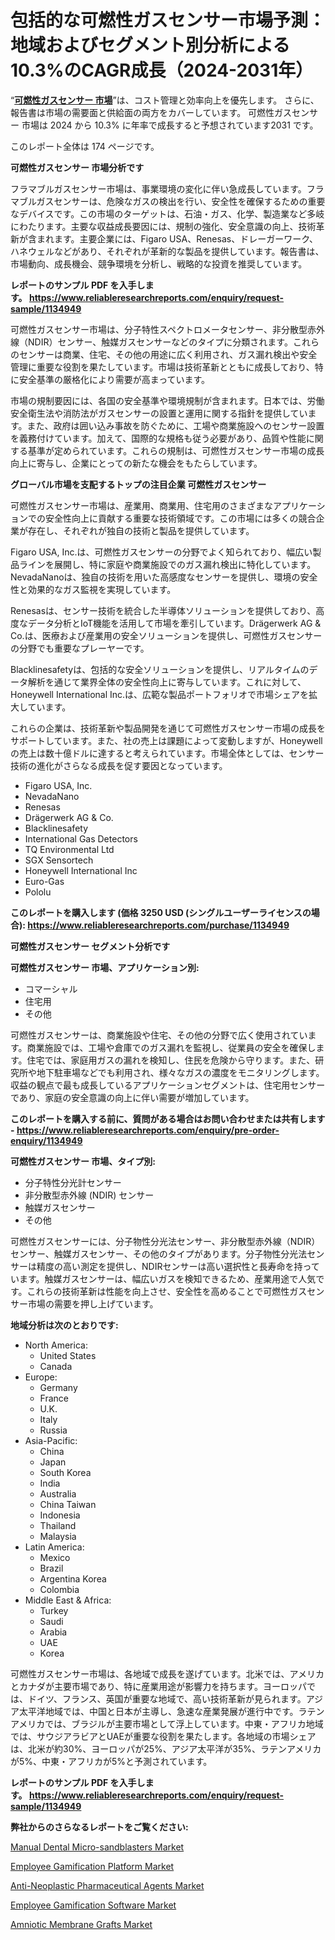 <p><h1>包括的な可燃性ガスセンサー市場予測：地域およびセグメント別分析による10.3%のCAGR成長（2024-2031年）</h1></p><p>&ldquo;<strong><a href="https://www.reliableresearchreports.com/flammable-gas-sensor-market-in-global-r1134949?utm_campaign=107&utm_medium=9&utm_source=Github&utm_content=ia&utm_term=03122024&utm_id=flammable-gas-sensor">可燃性ガスセンサー 市場</a></strong>&rdquo;は、コスト管理と効率向上を優先します。 さらに、報告書は市場の需要面と供給面の両方をカバーしています。 可燃性ガスセンサー 市場は 2024 から 10.3% に年率で成長すると予想されています2031 です。</p>
<p>このレポート全体は 174 ページです。</p>
<p><strong>可燃性ガスセンサー 市場分析です</strong></p>
<p><p>フラマブルガスセンサー市場は、事業環境の変化に伴い急成長しています。フラマブルガスセンサーは、危険なガスの検出を行い、安全性を確保するための重要なデバイスです。この市場のターゲットは、石油・ガス、化学、製造業など多岐にわたります。主要な収益成長要因には、規制の強化、安全意識の向上、技術革新が含まれます。主要企業には、Figaro USA、Renesas、ドレーガーワーク、ハネウェルなどがあり、それぞれが革新的な製品を提供しています。報告書は、市場動向、成長機会、競争環境を分析し、戦略的な投資を推奨しています。</p></p>
<p><strong>レポートのサンプル PDF を入手します。&nbsp;<a href="https://www.reliableresearchreports.com/enquiry/request-sample/1134949?utm_campaign=107&utm_medium=9&utm_source=Github&utm_content=ia&utm_term=03122024&utm_id=flammable-gas-sensor">https://www.reliableresearchreports.com/enquiry/request-sample/1134949</a></strong></p>
<p><p>可燃性ガスセンサー市場は、分子特性スペクトロメータセンサー、非分散型赤外線（NDIR）センサー、触媒ガスセンサーなどのタイプに分類されます。これらのセンサーは商業、住宅、その他の用途に広く利用され、ガス漏れ検出や安全管理に重要な役割を果たしています。市場は技術革新とともに成長しており、特に安全基準の厳格化により需要が高まっています。</p><p>市場の規制要因には、各国の安全基準や環境規制が含まれます。日本では、労働安全衛生法や消防法がガスセンサーの設置と運用に関する指針を提供しています。また、政府は囲い込み事故を防ぐために、工場や商業施設へのセンサー設置を義務付けています。加えて、国際的な規格も従う必要があり、品質や性能に関する基準が定められています。これらの規制は、可燃性ガスセンサー市場の成長向上に寄与し、企業にとっての新たな機会をもたらしています。</p></p>
<p><strong>グローバル市場を支配するトップの注目企業 可燃性ガスセンサー</strong></p>
<p><p>可燃性ガスセンサー市場は、産業用、商業用、住宅用のさまざまなアプリケーションでの安全性向上に貢献する重要な技術領域です。この市場には多くの競合企業が存在し、それぞれが独自の技術と製品を提供しています。</p><p>Figaro USA, Inc.は、可燃性ガスセンサーの分野でよく知られており、幅広い製品ラインを展開し、特に家庭や商業施設でのガス漏れ検出に特化しています。NevadaNanoは、独自の技術を用いた高感度なセンサーを提供し、環境の安全性と効果的なガス監視を実現しています。</p><p>Renesasは、センサー技術を統合した半導体ソリューションを提供しており、高度なデータ分析とIoT機能を活用して市場を牽引しています。Drägerwerk AG & Co.は、医療および産業用の安全ソリューションを提供し、可燃性ガスセンサーの分野でも重要なプレーヤーです。</p><p>Blacklinesafetyは、包括的な安全ソリューションを提供し、リアルタイムのデータ解析を通じて業界全体の安全性向上に寄与しています。これに対して、Honeywell International Inc.は、広範な製品ポートフォリオで市場シェアを拡大しています。</p><p>これらの企業は、技術革新や製品開発を通じて可燃性ガスセンサー市場の成長をサポートしています。また、社の売上は課題によって変動しますが、Honeywellの売上は数十億ドルに達すると考えられています。市場全体としては、センサー技術の進化がさらなる成長を促す要因となっています。</p></p>
<p><ul><li>Figaro USA, Inc.</li><li>NevadaNano</li><li>Renesas</li><li>Drägerwerk AG & Co.</li><li>Blacklinesafety</li><li>International Gas Detectors</li><li>TQ Environmental Ltd</li><li>SGX Sensortech</li><li>Honeywell International Inc</li><li>Euro-Gas</li><li>Pololu</li></ul></p>
<p><strong>このレポートを購入します (価格 3250 USD (シングルユーザーライセンスの場合):&nbsp;<a href="https://www.reliableresearchreports.com/purchase/1134949?utm_campaign=107&utm_medium=9&utm_source=Github&utm_content=ia&utm_term=03122024&utm_id=flammable-gas-sensor">https://www.reliableresearchreports.com/purchase/1134949</a></strong></p>
<p><strong>可燃性ガスセンサー セグメント分析です</strong></p>
<p><strong>可燃性ガスセンサー 市場、アプリケーション別:</strong></p>
<p><ul><li>コマーシャル</li><li>住宅用</li><li>その他</li></ul></p>
<p><p>可燃性ガスセンサーは、商業施設や住宅、その他の分野で広く使用されています。商業施設では、工場や倉庫でのガス漏れを監視し、従業員の安全を確保します。住宅では、家庭用ガスの漏れを検知し、住民を危険から守ります。また、研究所や地下駐車場などでも利用され、様々なガスの濃度をモニタリングします。収益の観点で最も成長しているアプリケーションセグメントは、住宅用センサーであり、家庭の安全意識の向上に伴い需要が増加しています。</p></p>
<p><strong>このレポートを購入する前に、質問がある場合はお問い合わせまたは共有します - <a href="https://www.reliableresearchreports.com/enquiry/pre-order-enquiry/1134949?utm_campaign=107&utm_medium=9&utm_source=Github&utm_content=ia&utm_term=03122024&utm_id=flammable-gas-sensor">https://www.reliableresearchreports.com/enquiry/pre-order-enquiry/1134949</a></strong></p>
<p><strong>可燃性ガスセンサー 市場、タイプ別:</strong></p>
<p><ul><li>分子特性分光計センサー</li><li>非分散型赤外線 (NDIR) センサー</li><li>触媒ガスセンサー</li><li>その他</li></ul></p>
<p><p>可燃性ガスセンサーには、分子物性分光法センサー、非分散型赤外線（NDIR）センサー、触媒ガスセンサー、その他のタイプがあります。分子物性分光法センサーは精度の高い測定を提供し、NDIRセンサーは高い選択性と長寿命を持っています。触媒ガスセンサーは、幅広いガスを検知できるため、産業用途で人気です。これらの技術革新は性能を向上させ、安全性を高めることで可燃性ガスセンサー市場の需要を押し上げています。</p></p>
<p><strong>地域分析は次のとおりです:</strong></p>
<p><ul>
    <li>
        North America:
        <ul>
            <li>United States</li>
            <li>Canada</li>
        </ul>
    </li>
    <li>
        Europe:
        <ul>
            <li>Germany</li>
            <li>France</li>
            <li>U.K.</li>
            <li>Italy</li>
            <li>Russia</li>
        </ul>
    </li>
    <li>
        Asia-Pacific:
        <ul>
            <li>China</li>
            <li>Japan</li>
            <li>South Korea</li>
            <li>India</li>
            <li>Australia</li>
            <li>China Taiwan</li>
            <li>Indonesia</li>
            <li>Thailand</li>
            <li>Malaysia</li>
        </ul>
    </li>
    <li>
        Latin America:
        <ul>
            <li>Mexico</li>
            <li>Brazil</li>
            <li>Argentina Korea</li>
            <li>Colombia</li>
        </ul>
    </li>
    <li>
        Middle East & Africa:
        <ul>
            <li>Turkey</li>
            <li>Saudi</li>
            <li>Arabia</li>
            <li>UAE</li>
            <li>Korea</li>
        </ul>
    </li>
    </ul></p>
<p><p>可燃性ガスセンサー市場は、各地域で成長を遂げています。北米では、アメリカとカナダが主要市場であり、特に産業用途が影響力を持ちます。ヨーロッパでは、ドイツ、フランス、英国が重要な地域で、高い技術革新が見られます。アジア太平洋地域では、中国と日本が主導し、急速な産業発展が進行中です。ラテンアメリカでは、ブラジルが主要市場として浮上しています。中東・アフリカ地域では、サウジアラビアとUAEが重要な役割を果たします。各地域の市場シェアは、北米が約30%、ヨーロッパが25%、アジア太平洋が35%、ラテンアメリカが5%、中東・アフリカが5%と予測されています。</p></p>
<p><strong>レポートのサンプル PDF を入手します。&nbsp;<a href="https://www.reliableresearchreports.com/enquiry/request-sample/1134949?utm_campaign=107&utm_medium=9&utm_source=Github&utm_content=ia&utm_term=03122024&utm_id=flammable-gas-sensor">https://www.reliableresearchreports.com/enquiry/request-sample/1134949</a></strong></p>
<p><strong>弊社からのさらなるレポートをご覧ください:</strong></p>
<p><p><a href="https://github.com/petbigbeepjn/Market-Research-Report-List-1/blob/main/manual-dental-micro-sandblasters-market.md?utm_campaign=107&utm_medium=9&utm_source=Github&utm_content=ia&utm_term=03122024&utm_id=flammable-gas-sensor">Manual Dental Micro-sandblasters Market</a></p><p><a href="https://www.linkedin.com/pulse/employee-gamification-platform-market-report-size-revenue-forecast-8bsie?utm_campaign=107&utm_medium=9&utm_source=Github&utm_content=ia&utm_term=03122024&utm_id=flammable-gas-sensor">Employee Gamification Platform Market</a></p><p><a href="https://issuu.com/reportprime-2/docs/anti-neoplastic-pharmaceutical-agents-market-size-?utm_campaign=107&utm_medium=9&utm_source=Github&utm_content=ia&utm_term=03122024&utm_id=flammable-gas-sensor">Anti-Neoplastic Pharmaceutical Agents Market</a></p><p><a href="https://www.linkedin.com/pulse/employee-gamification-software-market-study-creating-business-1mfme?utm_campaign=107&utm_medium=9&utm_source=Github&utm_content=ia&utm_term=03122024&utm_id=flammable-gas-sensor">Employee Gamification Software Market</a></p><p><a href="https://issuu.com/reportprime-2/docs/amniotic-membrane-grafts-market-size-2030.pptx?utm_campaign=107&utm_medium=9&utm_source=Github&utm_content=ia&utm_term=03122024&utm_id=flammable-gas-sensor">Amniotic Membrane Grafts Market</a></p></p>